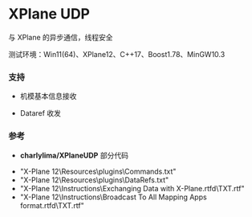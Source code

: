 XPlane UDP
===============================
与 XPlane 的异步通信，线程安全

测试环境：Win11(64)、XPlane12、C++17、Boost1.78、MinGW10.3

### 支持

- 机模基本信息接收

- Dataref 收发

### 参考

- **charlylima/XPlaneUDP** 部分代码

*  "X-Plane 12\Resources\plugins\Commands.txt"
*  "X-Plane 12\Resources\plugins\DataRefs.txt"
*  "X-Plane 12\Instructions\Exchanging Data with X-Plane.rtfd\TXT.rtf"
*  "X-Plane 12\Instructions\Broadcast To All Mapping Apps format.rtfd\TXT.rtf"

